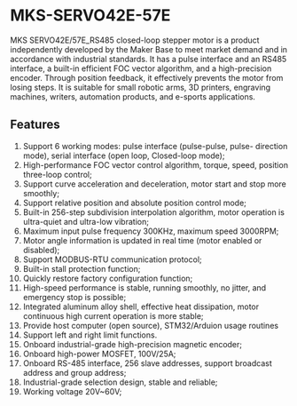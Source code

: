 # MKS-SERVO42E-57E
MKS SERVO42E/57E_RS485 closed-loop stepper motor is a product independently developed by the Maker Base to meet market demand and in accordance with industrial standards. It has a pulse interface and an RS485 interface, a built-in efficient FOC vector algorithm, and a high-precision encoder. Through position feedback, it effectively prevents the motor from losing steps. It is suitable for small robotic arms, 3D printers, engraving machines, writers, automation products, and e-sports applications.

## Features
1. Support 6 working modes: pulse interface (pulse-pulse, pulse- direction mode), serial interface (open loop, Closed-loop mode);
2. High-performance FOC vector control algorithm, torque, speed, position three-loop control;
3. Support curve acceleration and deceleration, motor start and stop more smoothly;
4. Support relative position and absolute position control mode;
5. Built-in 256-step subdivision interpolation algorithm, motor operation is ultra-quiet and ultra-low vibration;
6. Maximum input pulse frequency 300KHz, maximum speed 3000RPM;
7. Motor angle information is updated in real time (motor enabled or disabled);
8. Support MODBUS-RTU communication protocol;
9. Built-in stall protection function;
10. Quickly restore factory configuration function;
11. High-speed performance is stable, running smoothly, no jitter, and emergency stop is possible;
12. Integrated aluminum alloy shell, effective heat dissipation, motor continuous high current operation is more stable;
13. Provide host computer (open source), STM32/Arduion usage routines
14. Support left and right limit functions.
15. Onboard industrial-grade high-precision magnetic encoder;
16. Onboard high-power MOSFET, 100V/25A;
17. Onboard RS-485 interface, 256 slave addresses, support broadcast address and group address;
18. Industrial-grade selection design, stable and reliable;
19. Working voltage 20V~60V;
